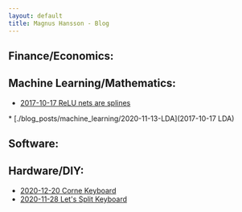 ```yaml
---
layout: default
title: Magnus Hansson - Blog
---
```


<h2> Finance/Economics: </h2>

<h2> Machine Learning/Mathematics: </h2>
<ul>
    <li> <a href="./blog_posts/machine_learning/2017-10-17-ReLU-Nets-are-Splines"> 2017-10-17 ReLU nets are splines </a> </li>
</ul>
* [./blog_posts/machine_learning/2020-11-13-LDA](2017-10-17 LDA)
<h2> Software: </h2>

<h2> Hardware/DIY: </h2>
<ul>
    <li> <a href="./blog_posts/hardware/2020-12-20-Corne.html"> 2020-12-20 Corne Keyboard </a> </li>
    <li> <a href="./blog_posts/hardware/2020-11-28-Lets-Split.html"> 2020-11-28 Let's Split Keyboard </a> </li>
</ul>

